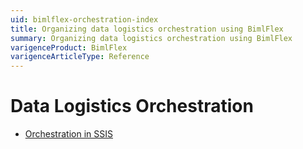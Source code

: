 ```yaml
---
uid: bimlflex-orchestration-index
title: Organizing data logistics orchestration using BimlFlex
summary: Organizing data logistics orchestration using BimlFlex
varigenceProduct: BimlFlex
varigenceArticleType: Reference
---
```


# Data Logistics Orchestration

* [Orchestration in SSIS](xref:bimlflex-concepts-orchestration-ssis)